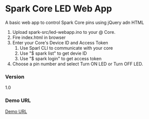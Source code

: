 Spark Core LED Web App
============

A basic web app to control Spark Core pins using jQuery adn HTML

1. Upload spark-src/led-webapp.ino to your @ Core.
2. Fire index.html in browser
3. Enter your Core's Device ID and Access Token
	1. Use Sparl CLI to communicate with your core
	2. Use "$ spark list" to get devie ID
	3. Use "$ spark login" to get access token
4. Choose a pin number and select Turn ON LED or Turn OFF LED.

### Version
1.0

### Demo URL
[Demo URL]

[Demo URL]:htto://www.shoaibuddin.com/projects/sparkcore-led-webapp/index.html